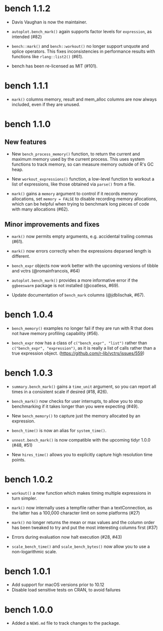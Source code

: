 # bench 1.1.2

* Davis Vaughan is now the maintainer.

* `autoplot.bench_mark()` again supports factor levels for `expression`, as intended (#82)

* `bench::mark()` and `bench::workout()` no longer support unquote
  and splice operators. This fixes inconsistencies in performance
  results with functions like `rlang::list2()` (#61).

* bench has been re-licensed as MIT (#101).

# bench 1.1.1

* `mark()` columns memory, result and mem_alloc columns are now always
  included, even if they are unused.

# bench 1.1.0

## New features

* New `bench_process_memory()` function, to return the current and maximum
  memory used by the current process. This uses system functions to track
  memory, so can measure memory outside of R's GC heap.

* New `workout_expressions()` function, a low-level function to workout a list
  of expressions, like those obtained via `parse()` from a file.

* `mark()` gains a `memory` argument to control if it records memory
  allocations, set `memory = FALSE` to disable recording memory allocations,
  which can be helpful when trying to benchmark long pieces of code with many
  allocations (#62).

## Minor improvements and fixes

* `mark()` now permits empty arguments, e.g. accidental trailing commas (#61).

* `mark()` now errors correctly when the expressions deparsed length is
  different.

* `bench_expr` objects now work better with the upcoming versions of tibble and
  vctrs (@romainfrancois, #64)

* `autoplot.bench_mark()` provides a more informative error if the `ggbeeswarm` package is not installed (@coatless, #69).

* Update documentation of `bench_mark` columns (@jdblischak, #67).

# bench 1.0.4

* `bench_memory()` examples no longer fail if they are run with R that does not
  have memory profiling capability (#56).

* `bench_expr` now has a class of `c("bench_expr", "list")` rather than
  `c("bench_expr", "expression")`, as it is really a list of calls rather than
  a true expression object. (https://github.com/r-lib/vctrs/issues/559)

# bench 1.0.3

* `summary.bench_mark()` gains a `time_unit` argument, so you can report all
  times in a consistent scale if desired (#18, #26).

* `bench_mark()` now checks for user interrupts, to allow you to stop benchmarking 
  if it takes longer than you were expecting (#49).

* New `bench_memory()` to capture just the memory allocated by an expression.

* `bench_time()` is now an alias for `system_time()`.

* `unnest.bench_mark()` is now compatible with the upcoming tidyr 1.0.0 (#48, #51)

* New `hires_time()` allows you to explicitly capture high resolution time
  points.

# bench 1.0.2

* `workout()` a new function which makes timing multiple expressions in turn
  simpler.

* `mark()` now internally uses a tempfile rather than a
  textConnection, as the latter has a 100,000 character limit on
  some platforms (#27)

* `mark()` no longer returns the mean or max values and the column order has
  been tweaked to try and put the most interesting columns first (#37)

* Errors during evaluation now halt execution (#28, #43)

* `scale_bench_time()` and `scale_bench_bytes()` now allow you to use a non-logarithmic scale.

# bench 1.0.1

* Add support for macOS versions prior to 10.12
* Disable load sensitive tests on CRAN, to avoid failures

# bench 1.0.0

* Added a `NEWS.md` file to track changes to the package.
